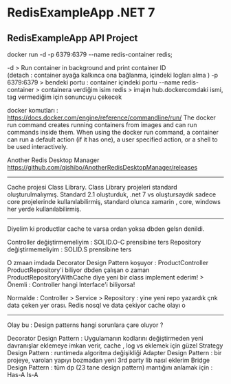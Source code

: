 # RedisExampleApp .NET 7
RedisExampleApp API Project
-----------------------------------------------------------------------------------------------

docker run -d -p 6379:6379 --name redis-container redis;


-d  > Run container in background and print container ID    
     (detach : container ayağa kalkınca ona bağlanma, içindeki logları alma )
-p 6379:6379 > bendeki portu : container içindeki portu
--name  redis-container > containera verdiğim isim
redis > imajın hub.dockercomdaki ismi, tag vermediğim için sonuncuyu çekecek



docker komutları : https://docs.docker.com/engine/reference/commandline/run/
The docker run command creates running containers from images and can run commands inside them. When using the docker run command, a container can run a default action (if it has one), a user specified action, or a shell to be used interactively.


Another Redis Desktop Manager
https://github.com/qishibo/AnotherRedisDesktopManager/releases


------------------------------------------------------------------

Cache projesi Class Library.
Class Library projeleri standard oluşturulmalıymış. Standard 2.1 oluşturduk, .net 7 vs oluştursaydık sadece core projelerinde kullanılabilirmiş,  standard olunca xamarin , core, windows her yerde kullanılabilirmiş.

------------------------------------------------------------------

Diyelim ki productlar cache te varsa ordan yoksa dbden gelsn denildi.

Controller değiştirmemeliyim : SOLID.O-C prensibine ters
Repository değiştirmemeliyim : SOLID.S prensibine ters


O zmaan imdada Decorator Design Pattern koşuyor : ProductController ProductRepository'i biliyor dbden çalışan o zaman ProductRepositoryWithCache diye yeni bir class implement ederim!   > Önemli : Controller hangi Interface'i biliyorsa!

Normalde : Controller > Service > Repository : yine yeni repo yazardık çnk data çeken yer orası. Redis nosql ve data çekiyor cache olayı o

------------------------------------------------------------------
Olay bu : Design patterns hangi sorunlara çare oluyor ?

Decorator Design Pattern  : Uygulamanın kodlarını değiştirmeden yeni davranışlar eklemeye imkan verir, cache , log vs eklemek için güzel
Strategy Design Pattern : runtimeda algoritma değişikliği
Adapter Design Pattern : bir projeye, varolan yapıyı bozmadan  yeni 3rd party lib nasıl eklerim
Bridge Design Pattern : tüm dp (23 tane design pattern) mantığını anlamak için : Has-A Is-A
